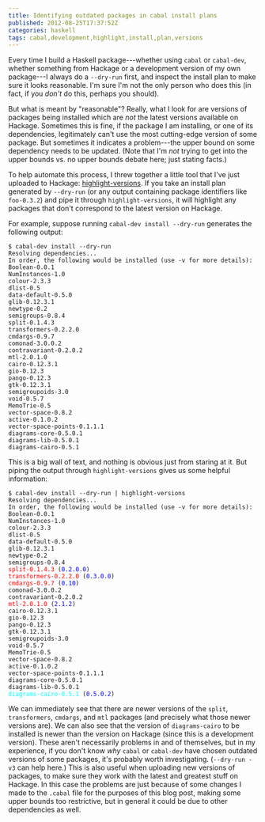```yaml
---
title: Identifying outdated packages in cabal install plans
published: 2012-08-25T17:37:52Z
categories: haskell
tags: cabal,development,highlight,install,plan,versions
---
```


<p>Every time I build a Haskell package---whether using <code>cabal</code> or <code>cabal-dev</code>, whether something from Hackage or a development version of my own package---I always do a <code>--dry-run</code> first, and inspect the install plan to make sure it looks reasonable. I'm sure I'm not the only person who does this (in fact, if you <em>don't</em> do this, perhaps you should).</p>
<p>But what is meant by &quot;reasonable&quot;? Really, what I look for are versions of packages being installed which are <em>not</em> the latest versions available on Hackage. Sometimes this is fine, if the package I am installing, or one of its dependencies, legitimately can't use the most cutting-edge version of some package. But sometimes it indicates a problem---the upper bound on some dependency needs to be updated. (Note that I'm <em>not</em> trying to get into the upper bounds vs. no upper bounds debate here; just stating facts.)</p>
<p>To help automate this process, I threw together a little tool that I've just uploaded to Hackage: <a href="http://hackage.haskell.org/package/highlight%2Dversions">highlight-versions</a>. If you take an install plan generated by <code>--dry-run</code> (or any output containing package identifiers like <code>foo-0.3.2</code>) and pipe it through <code>highlight-versions</code>, it will highlight any packages that don't correspond to the latest version on Hackage.</p>
<p>For example, suppose running <code>cabal-dev install --dry-run</code> generates the following output:</p>
<pre><code>$ cabal-dev install --dry-run
Resolving dependencies...
In order, the following would be installed (use -v for more details):
Boolean-0.0.1
NumInstances-1.0
colour-2.3.3
dlist-0.5
data-default-0.5.0
glib-0.12.3.1
newtype-0.2
semigroups-0.8.4
split-0.1.4.3
transformers-0.2.2.0
cmdargs-0.9.7
comonad-3.0.0.2
contravariant-0.2.0.2
mtl-2.0.1.0
cairo-0.12.3.1
gio-0.12.3
pango-0.12.3
gtk-0.12.3.1
semigroupoids-3.0
void-0.5.7
MemoTrie-0.5
vector-space-0.8.2
active-0.1.0.2
vector-space-points-0.1.1.1
diagrams-core-0.5.0.1
diagrams-lib-0.5.0.1
diagrams-cairo-0.5.1</code></pre>
<p>This is a big wall of text, and nothing is obvious just from staring at it. But piping the output through <code>highlight-versions</code> gives us some helpful information:</p>
<pre><code>$ cabal-dev install --dry-run | highlight-versions
Resolving dependencies...
In order, the following would be installed (use -v for more details):
Boolean-0.0.1
NumInstances-1.0
colour-2.3.3
dlist-0.5
data-default-0.5.0
glib-0.12.3.1
newtype-0.2
semigroups-0.8.4
<span style="color:red;">split-0.1.4.3</span> (<span style="color:blue;">0.2.0.0</span>)
<span style="color:red;">transformers-0.2.2.0</span> (<span style="color:blue;">0.3.0.0</span>)
<span style="color:red;">cmdargs-0.9.7</span> (<span style="color:blue;">0.10</span>)
comonad-3.0.0.2
contravariant-0.2.0.2
<span style="color:red;">mtl-2.0.1.0</span> (<span style="color:blue;">2.1.2</span>)
cairo-0.12.3.1
gio-0.12.3
pango-0.12.3
gtk-0.12.3.1
semigroupoids-3.0
void-0.5.7
MemoTrie-0.5
vector-space-0.8.2
active-0.1.0.2
vector-space-points-0.1.1.1
diagrams-core-0.5.0.1
diagrams-lib-0.5.0.1
<span style="color:cyan;">diagrams-cairo-0.5.1</span> (<span style="color:blue;">0.5.0.2</span>)</code></pre>
<p>We can immediately see that there are newer versions of the <code>split</code>, <code>transformers</code>, <code>cmdargs</code>, and <code>mtl</code> packages (and precisely what those newer versions are). We can also see that the version of <code>diagrams-cairo</code> to be installed is newer than the version on Hackage (since this is a development version). These aren't necessarily problems in and of themselves, but in my experience, if you don't know <em>why</em> <code>cabal</code> or <code>cabal-dev</code> have chosen outdated versions of some packages, it's probably worth investigating. (<code>--dry-run -v3</code> can help here.) This is also useful when uploading new versions of packages, to make sure they work with the latest and greatest stuff on Hackage. In this case the problems are just because of some changes I made to the <code>.cabal</code> file for the purposes of this blog post, making some upper bounds too restrictive, but in general it could be due to other dependencies as well.</p>

